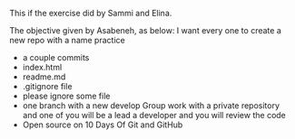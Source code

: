 This if the exercise did by Sammi and Elina.

The objective given by Asabeneh, as below:
I want every one to create a new repo with a name practice
- a couple commits
- index.html
- readme.md
- .gitignore file
- please ignore some file 
- one branch with a new develop
Group work with a private repository and one of you will be a lead a developer and you will review the code
- Open source on 10 Days Of Git and GitHub

